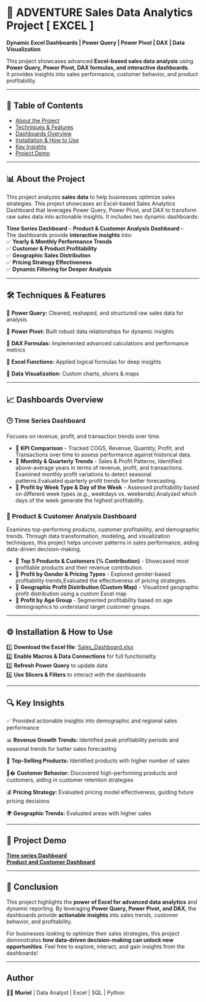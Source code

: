 
# 🚀  ADVENTURE Sales Data Analytics Project [ EXCEL ] 
**Dynamic Excel Dashboards | Power Query | Power Pivot | DAX | Data Visualization**  

This project showcases advanced **Excel-based sales data analysis** using **Power Query, Power Pivot, DAX formulas, and interactive dashboards**.  
It provides insights into sales performance, customer behavior, and product profitability.  

---

## 📌 Table of Contents  
- [About the Project](#📊About-the-Project)  
- [Techniques & Features](#techniques--features)  
- [Dashboards Overview](#dashboards-overview)  
- [Installation & How to Use](#installation--how-to-use)  
- [Key Insights](#key-insights)  
- [Project Demo](#project-demo)   

---

## 📊 About the Project  
This project analyzes **sales data** to help businesses optimize sales strategies. This project showcases an Excel-based Sales Analytics Dashboard that leverages Power Query, Power Pivot, and DAX to transform raw sales data into actionable insights. It includes two dynamic dashboards:

**Time Series Dashboard** –
**Product & Customer Analysis Dashboard** –  
The dashboards provide **interactive insights** into:  
✅ **Yearly & Monthly Performance Trends**  
✅ **Customer & Product Profitability**  
✅ **Geographic Sales Distribution**  
✅ **Pricing Strategy Effectiveness**  
✅ **Dynamic Filtering for Deeper Analysis**  

---

## 🛠 Techniques & Features  
🔹 **Power Query:**  Cleaned, reshaped, and structured raw sales data for analysis 

🔹 **Power Pivot:** Built robust data relationships for dynamic insights 

🔹 **DAX Formulas:** Implemented advanced calculations and performance metrics  

🔹 **Excel Functions:** Applied logical formulas for deep insights 

🔹 **Data Visualization:** Custom charts, slicers & maps  

---

## 📈 Dashboards Overview  
### 🕒 Time Series Dashboard  
 Focuses on revenue, profit, and transaction trends over time.

- 📌 **KPI Comparison** - Tracked COGS, Revenue, Quantity, Profit, and Transactions over time to assess performance against historical data.
- 📌 **Monthly & Quarterly Trends** - Sales & Profit Patterns, Identified above-average years in terms of revenue, profit, and transactions. Examined monthly profit variations to detect seasonal patterns.Evaluated quarterly profit trends for better forecasting.
- 📌 **Profit by Week Type & Day of the Week** - Assessed profitability based on different week types (e.g., weekdays vs. weekends).Analyzed which days of the week generate the highest profitability.

### 🎯 Product & Customer Analysis Dashboard  
Examines top-performing products, customer profitability, and demographic trends.
Through data transformation, modeling, and visualization techniques, this project helps uncover patterns in sales performance, aiding data-driven decision-making.
- 📌 **Top 5 Products & Customers (% Contribution)**  -  Showcased most profitable products and their revenue contribution.
- 📌 **Profit by Gender & Pricing Types**  - Explored gender-based profitability trends,Evaluated the effectiveness of pricing strategies.
- 📌 **Geographic Profit Distribution (Custom Map)**  - Visualized geographic profit distribution using a custom Excel map
- 📌 **Profit by Age Group** - Segmented profitability based on age demographics to understand target customer groups. 

---

## ⚙️ Installation & How to Use  
1️⃣ **Download the Excel file**: [Sales_Dashboard.xlsx](#)  
2️⃣ **Enable Macros & Data Connections** for full functionality  
3️⃣ **Refresh Power Query** to update data  
4️⃣ **Use Slicers & Filters** to interact with the dashboards  

---

## 🔍 Key Insights
✅ Provided actionable insights into demographic and regional sales performance

📊 **Revenue Growth Trends:** Identified peak profitability periods and seasonal trends for better sales forecasting

🎯 **Top-Selling Products:** Identified products with higher number of sales  

🧑‍�️ **Customer Behavior:** Discovered high-performing products and customers, aiding in customer retention strategies 

💰 **Pricing Strategy:** Evaluated pricing model effectiveness, guiding future pricing decisions

🌍 **Geographic Trends:** Evaluated areas with higher sales  

---

## 🎥 Project Demo  
 **[Time series Dashboard](https://1drv.ms/x/c/070242485c39531c/Eaz2lZU2aVBAjmmFytA5pJkBYsVoemJy1t8tmZ9yA-Omyw?e=TTtSMQ)**  
 **[Product and Customer  Dashboard](https://1drv.ms/x/c/070242485c39531c/Eaz2lZU2aVBAjmmFytA5pJkBYsVoemJy1t8tmZ9yA-Omyw?e=TTtSMQ)** 


---

## 🚀 Conclusion  
This project highlights the **power of Excel for advanced data analytics** and dynamic reporting. By leveraging **Power Query, Power Pivot, and DAX**, the dashboards provide **actionable insights** into sales trends, customer behavior, and profitability.  

For businesses looking to optimize their sales strategies, this project demonstrates **how data-driven decision-making can unlock new opportunities**. Feel free to explore, interact, and gain insights from the dashboards!  

---


## Author 
👩‍💻 **Muriel** | Data Analyst | Excel | SQL | Python  






